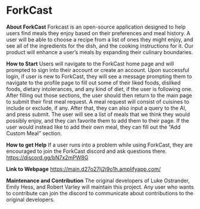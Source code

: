 # ForkCast

**About ForkCast**
Forkcast is an open-source application designed to help users find meals they enjoy based on their preferences and meal history. A user will be able to choose a recipe from a list of ones they might enjoy, and see all of the ingredients for the dish, and the cooking instructions for it. Our product will enhance a user’s meals by expanding their culinary boundaries.


**How to Start**
Users will navigate to the ForkCast home page and will prompted to sign into their account or create an account. Upon successful login, if user is new to ForkCast, they will see a message prompting them to navigate to the profile page to fill out some of their liked foods, disliked foods, dietary intolerances, and any kind of diet, if the user is following one. After filling out those sections, the user should then return to the main page to submit their first meal request. A meal request will consist of cuisines to include or exclude, if any. After that, they can also input a query to the AI, and press submit. The user will see a list of meals that we think they would possibly enjoy, and they can favorite them to add them to their page. If the user would instead like to add their own meal, they can fill out the “Add Custom Meal” section.


**How to get Help**
If a user runs into a problem while using ForkCast, they are encouraged to join the ForkCast discord and ask questions there. 
https://discord.gg/bN7x2mPW8G


**Link to Webpage**
https://main.d27o27lj2j9o1h.amplifyapp.com/


**Maintenance and Contribution**
The original developers of Luke Ostrander, Emily Hess, and Robert Varley will maintain this project. Any user who wants to contribute can join the discord to communicate about contributions to the original developers.
